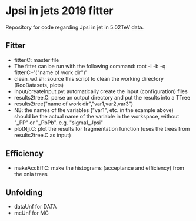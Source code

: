 # Jpsi in jets 2019 fitter
Repository for code regarding Jpsi in jet in 5.02TeV data.

## Fitter
* fitter.C: master file
 * The fitter can be run with the following command:  root -l -b -q fitter.C+'("name of work dir")' 
* clean_wd.sh: source this script to clean the working directory (RooDatasets, plots)
* Input/createInput.py: automatically create the input (configuration) files
* results2tree.C: parse an output directory and put the results into a TTree
 * results2tree("name of work dir","var1,var2,var3")
 * NB: the names of the variables ("var1", etc. in the example above) should be the actual name of the variable in the workspace, without "\_PP" or "\_PbPb". e.g. "sigma1\_Jpsi"
* plotNjj.C: plot the results for fragmentation function (uses the trees from results2tree.C as input)

## Efficiency
* makeAccEff.C: make the histograms (acceptance and efficiency) from the onia trees

## Unfolding
* dataUnf for DATA
* mcUnf for MC